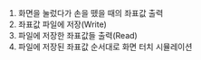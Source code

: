 1. 화면을 눌렀다가 손을 뗐을 때의 좌표값 출력
2. 좌표값 파일에 저장(Write)
3. 파일에 저장한 좌표값들 출력(Read)
4. 파일에 저장된 좌표값 순서대로 화면 터치 시뮬레이션
